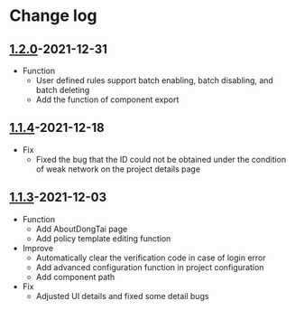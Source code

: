 # Change log

## [1.2.0](https://github.com/HXSecurity/DongTai-web/releases/tag/v1.2.0)-2021-12-31

* Function
  * User defined rules support batch enabling, batch disabling, and batch deleting
  * Add the function of component export

## [1.1.4](https://github.com/HXSecurity/DongTai-web/releases/tag/v1.1.4)-2021-12-18

* Fix
   * Fixed the bug that the ID could not be obtained under the condition of weak network on the project details page

## [1.1.3](https://github.com/HXSecurity/DongTai-web/releases/tag/v1.1.3)-2021-12-03

* Function
   * Add AboutDongTai page
   * Add policy template editing function
* Improve
   * Automatically clear the verification code in case of login error
   * Add advanced configuration function in project configuration
   * Add component path
* Fix
   * Adjusted UI details and fixed some detail bugs
